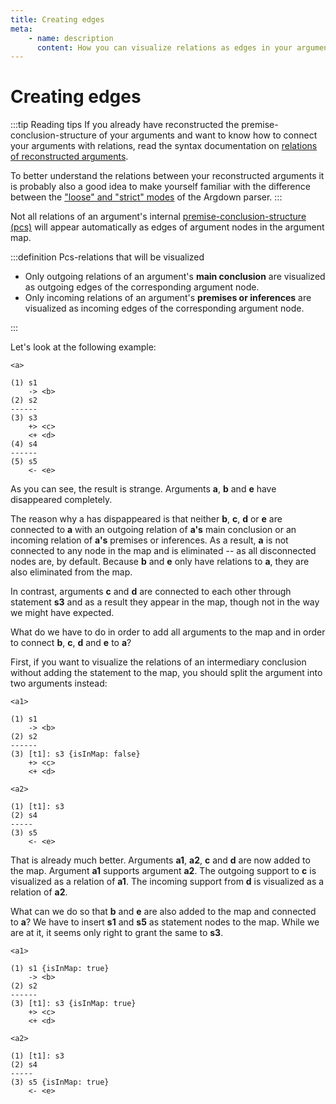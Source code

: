 ```yaml
---
title: Creating edges
meta:
    - name: description
      content: How you can visualize relations as edges in your argument map.
---
```


# Creating edges

:::tip Reading tips
If you already have reconstructed the premise-conclusion-structure of your arguments and want to know how to connect your arguments with relations, read the syntax documentation on [relations of reconstructed arguments](/syntax/#relations-of-reconstructed-arguments).

To better understand the relations between your reconstructed arguments it is probably also a good idea to make yourself familiar with the difference between the ["loose" and "strict" modes](/syntax/#relations-between-statements) of the Argdown parser.
:::

Not all relations of an argument's internal [premise-conclusion-structure (pcs)](/syntax/#premise-conclusion-structures) will appear automatically as edges of argument nodes in the argument map.

:::definition Pcs-relations that will be visualized

- Only outgoing relations of an argument's __main conclusion__ are visualized as outgoing edges of the corresponding argument node.
- Only incoming relations of an argument's __premises or inferences__ are visualized as incoming edges of the corresponding argument node.

:::

Let's look at the following example:

```argdown
<a>

(1) s1
    -> <b>
(2) s2
------
(3) s3
    +> <c>
    <+ <d>
(4) s4
------
(5) s5
    <- <e>
```

As you can see, the result is strange. Arguments __a__, __b__ and __e__ have disappeared completely.

The reason why a has dispappeared is that neither __b__, __c__, __d__ or __e__ are connected to __a__ with an outgoing relation of __a's__ main conclusion or an incoming relation of __a's__ premises or inferences. As a result, __a__ is not connected to any node in the map and is eliminated -- as all disconnected nodes are, by default. Because __b__ and __e__ only have relations to __a__, they are also eliminated from the map.

In contrast, arguments __c__ and __d__ are connected to each other through statement __s3__ and as a result they appear in the map, though not in the way we might have expected.

What do we have to do in order to add all arguments to the map and in order to connect __b__, __c__, __d__ and __e__ to __a__?

First, if you want to visualize the relations of an intermediary conclusion without adding the statement to the map, you should split the argument into two arguments instead:

```argdown
<a1>

(1) s1
    -> <b>
(2) s2
------
(3) [t1]: s3 {isInMap: false}
    +> <c>
    <+ <d>

<a2>

(1) [t1]: s3
(2) s4
-----
(3) s5
    <- <e>
```

That is already much better. Arguments __a1__, __a2__, __c__ and __d__ are now added to the map. Argument __a1__ supports argument __a2__. The outgoing support to __c__ is visualized as a relation of __a1__. The incoming support from __d__ is visualized as a relation of __a2__.

What can we do so that __b__ and __e__ are also added to the map and connected to __a__? We have to insert __s1__ and __s5__ as statement nodes to the map. While we are at it, it seems only right to grant the same to __s3__.

```argdown
<a1>

(1) s1 {isInMap: true}
    -> <b>
(2) s2
------
(3) [t1]: s3 {isInMap: true}
    +> <c>
    <+ <d>

<a2>

(1) [t1]: s3
(2) s4
-----
(3) s5 {isInMap: true}
    <- <e>
```
